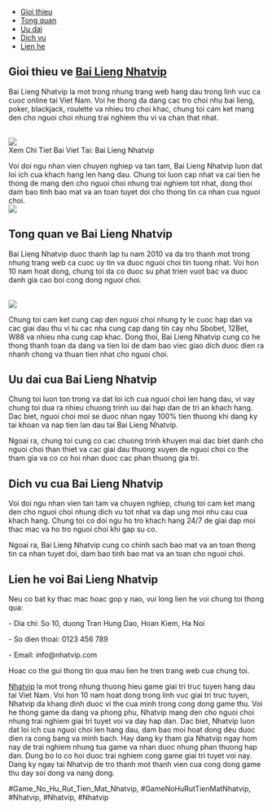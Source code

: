 <nav>
<ul>
<li><a href="#gioi-thieu">Gioi thieu</a></li>
<li><a href="#tong-quan">Tong quan</a></li>
<li><a href="#uu-dai">Uu dai</a></li>
<li><a href="#dich-vu">Dich vu</a></li>
<li><a href="#lien-he">Lien he</a></li>
</ul>
</nav><main>
<section id="gioi-thieu">
<h2>Gioi thieu ve <a href="https://nhatvip.plus/bai-lieng-nhatvip/">Bai Lieng Nhatvip</a></h2>
<p>Bai Lieng Nhatvip la mot trong nhung trang web hang dau trong linh vuc ca cuoc online tai Viet Nam. Voi he thong da dang cac tro choi nhu bai lieng, poker, blackjack, roulette va nhieu tro choi khac, chung toi cam ket mang den cho nguoi choi nhung trai nghiem thu vi va chan that nhat.</p><br><img src="https://nhatvip.plus/wp-content/uploads/2025/03/cach-choi-bai-lieng-nhatvip.jpg"></br>
Xem Chi Tiet Bai Viet Tai: Bai Lieng Nhatvip
<p>Voi doi ngu nhan vien chuyen nghiep va tan tam, Bai Lieng Nhatvip luon dat loi ich cua khach hang len hang dau. Chung toi luon cap nhat va cai tien he thong de mang den cho nguoi choi nhung trai nghiem tot nhat, dong thoi dam bao tinh bao mat va an toan tuyet doi cho thong tin ca nhan cua nguoi choi.<br><img src="https://nhatvip.plus/wp-content/uploads/2025/03/bai-lieng-nhatvip-thumb.jpg"></br>
</section>
<section id="tong-quan">
<h2>Tong quan ve Bai Lieng Nhatvip</h2>
<p>Bai Lieng Nhatvip duoc thanh lap tu nam 2010 va da tro thanh mot trong nhung trang web ca cuoc uy tin va duoc nguoi choi tin tuong nhat. Voi hon 10 nam hoat dong, chung toi da co duoc su phat trien vuot bac va duoc danh gia cao boi cong dong nguoi choi.</p><br><img src="https://nhatvip.plus/wp-content/uploads/2025/03/bai-lieng-nhatvip.jpg"></br>
<p>Chung toi cam ket cung cap den nguoi choi nhung ty le cuoc hap dan va cac giai dau thu vi tu cac nha cung cap dang tin cay nhu Sbobet, 12Bet, W88 va nhieu nha cung cap khac. Dong thoi, Bai Lieng Nhatvip cung co he thong thanh toan da dang va tien loi de dam bao viec giao dich duoc dien ra nhanh chong va thuan tien nhat cho nguoi choi.
</section>
<section id="uu-dai">
<h2>Uu dai cua Bai Lieng Nhatvip</h2>
<p>Chung toi luon ton trong va dat loi ich cua nguoi choi len hang dau, vi vay chung toi dua ra nhieu chuong trinh uu dai hap dan de tri an khach hang. Dac biet, nguoi choi moi se duoc nhan ngay 100% tien thuong khi dang ky tai khoan va nap tien lan dau tai Bai Lieng Nhatvip.</p>
<p>Ngoai ra, chung toi cung co cac chuong trinh khuyen mai dac biet danh cho nguoi choi than thiet va cac giai dau thuong xuyen de nguoi choi co the tham gia va co co hoi nhan duoc cac phan thuong gia tri.
</section>
<section id="dich-vu">
<h2>Dich vu cua Bai Lieng Nhatvip</h2>
<p>Voi doi ngu nhan vien tan tam va chuyen nghiep, chung toi cam ket mang den cho nguoi choi nhung dich vu tot nhat va dap ung moi nhu cau cua khach hang. Chung toi co doi ngu ho tro khach hang 24/7 de giai dap moi thac mac va ho tro nguoi choi khi gap su co.</p>
<p>Ngoai ra, Bai Lieng Nhatvip cung co chinh sach bao mat va an toan thong tin ca nhan tuyet doi, dam bao tinh bao mat va an toan cho nguoi choi.</p>
</section>
<section id="lien-he">
<h2>Lien he voi Bai Lieng Nhatvip</h2>
<p>Neu co bat ky thac mac hoac gop y nao, vui long lien he voi chung toi thong qua:</p>
<p>- Dia chi: So 10, duong Tran Hung Dao, Hoan Kiem, Ha Noi</p>
<p>- So dien thoai: 0123 456 789</p>
<p>- Email: info@nhatvip.com</p>
<p>Hoac co the gui thong tin qua mau lien he tren trang web cua chung toi.</p>
</section>
</main><p><a href="https://nhatvip.plus/">Nhatvip</a> la mot trong nhung thuong hieu game giai tri truc tuyen hang dau tai Viet Nam. Voi hon 10 nam hoat dong trong linh vuc giai tri truc tuyen, Nhatvip da khang dinh duoc vi the cua minh trong cong dong game thu. Voi he thong game da dang va phong phu, Nhatvip mang den cho nguoi choi nhung trai nghiem giai tri tuyet voi va day hap dan. Dac biet, Nhatvip luon dat loi ich cua nguoi choi len hang dau, dam bao moi hoat dong deu duoc dien ra cong bang va minh bach. Hay dang ky tham gia Nhatvip ngay hom nay de trai nghiem nhung tua game va nhan duoc nhung phan thuong hap dan. Dung bo lo co hoi duoc trai nghiem cong game giai tri tuyet voi nay. Dang ky ngay tai Nhatvip de tro thanh mot thanh vien cua cong dong game thu day soi dong va nang dong.</p>
#Game_No_Hu_Rut_Tien_Mat_Nhatvip, #GameNoHuRutTienMatNhatvip, #Nhatvip, #Nhatvip, #Nhatvip

